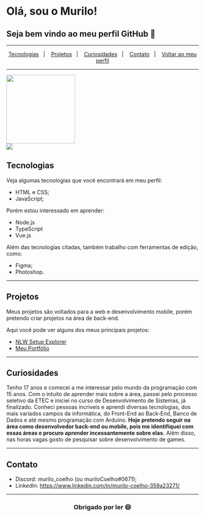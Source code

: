 # Olá, sou o Murilo!
## Seja bem vindo ao meu perfil GitHub 👋

---

<p align="center">
  <a href="#tecnologias">Tecnologias</a>&nbsp;&nbsp;&nbsp;|&nbsp;&nbsp;&nbsp;
  <a href="#projetos">Projetos</a>&nbsp;&nbsp;&nbsp;|&nbsp;&nbsp;&nbsp;
  <a href="#curiosidades">Curiosidades</a>&nbsp;&nbsp;&nbsp;|&nbsp;&nbsp;&nbsp;
  <a href="#contato">Contato</a>&nbsp;&nbsp;&nbsp;|&nbsp;&nbsp;&nbsp;
  <a href="https://github.com/muriloCoelho1212">Voltar ao meu perfil</a>
</p>

---

<a href="https://github.com/Alura-Desenvolva-aplicacoes-Web-com-JS">
  <img height="180em" src="https://github-readme-stats.vercel.app/api?username=muriloCoelho1212&show_icons=true" />
</a><br>
<a href="https://github.com/Alura-Desenvolva-aplicacoes-Web-com-JS">
  <img align="center" src="https://github-readme-stats.vercel.app/api/top-langs/?username=muriloCoelho1212&theme=transparent&hide_langs_below=1" />
</a>

## Tecnologias

Veja algumas tecnologias que você encontrará em meu perfil:

- HTML e CSS;
- JavaScript;

Porém estou interessado em aprender:

- Node.js
- TypeScript
- Vue.js

Além das tecnologias citadas, também trabalho com ferramentas de edição, como:

- Figma;
- Photoshop.

---

## Projetos

Meus projetos são voltados para a web e desenvolvimento mobile, porém pretendo criar projetos na área de back-end.

Aqui você pode ver alguns dos meus principais projetos:

- [NLW Setup Explorer](https://github.com/muriloCoelho1212/NLWSetup-explorer)
- [Meu Portfólio](https://github.com/muriloCoelho1212/portfolio)

---

## Curiosidades

Tenho 17 anos e comecei a me interessar pelo mundo da programação com 15 anos. Com o intuito de aprender mais sobre a área, passei pelo processo seletivo da ETEC e iniciei no curso de Desenvolvimento de Sistemas, já finalizado. Conheci pessoas íncriveis e aprendi diversas tecnologias, dos mais variados campos da informática, do Front-End ao Back-End, Banco de Dados e até mesmo programação com Arduíno.
**Hoje pretendo seguir na área como desenvolvedor back-end ou mobile, pois me identifiquei com essas áreas e procuro aprender incessantemente sobre elas.**
Além disso, nas horas vagas gosto de pesquisar sobre desenvolvimento de games.

---

## Contato

- Discord: murilo_coelho (ou muriloCoelho#0671);
- LinkedIn: <https://www.linkedin.com/in/murilo-coelho-359a23271/>

---

<h3 align="center">Obrigado por ler 😄</h3>
